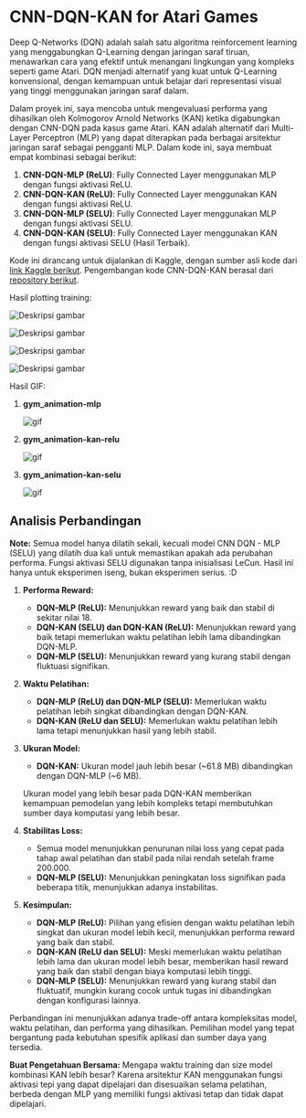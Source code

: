 # CNN-DQN-KAN for Atari Games

Deep Q-Networks (DQN) adalah salah satu algoritma reinforcement learning yang menggabungkan Q-Learning dengan jaringan saraf tiruan, menawarkan cara yang efektif untuk menangani lingkungan yang kompleks seperti game Atari. DQN menjadi alternatif yang kuat untuk Q-Learning konvensional, dengan kemampuan untuk belajar dari representasi visual yang tinggi menggunakan jaringan saraf dalam.

Dalam proyek ini, saya mencoba untuk mengevaluasi performa yang dihasilkan oleh Kolmogorov Arnold Networks (KAN) ketika digabungkan dengan CNN-DQN pada kasus game Atari. KAN adalah alternatif dari Multi-Layer Perceptron (MLP) yang dapat diterapkan pada berbagai arsitektur jaringan saraf sebagai pengganti MLP. Dalam kode ini, saya membuat empat kombinasi sebagai berikut:

1. **CNN-DQN-MLP (ReLU)**: Fully Connected Layer menggunakan MLP dengan fungsi aktivasi ReLU.
2. **CNN-DQN-KAN (ReLU)**: Fully Connected Layer menggunakan KAN dengan fungsi aktivasi ReLU.
3. **CNN-DQN-MLP (SELU)**: Fully Connected Layer menggunakan MLP dengan fungsi aktivasi SELU.
4. **CNN-DQN-KAN (SELU)**: Fully Connected Layer menggunakan KAN dengan fungsi aktivasi SELU (Hasil Terbaik).

Kode ini dirancang untuk dijalankan di Kaggle, dengan sumber asli kode dari [link Kaggle berikut](https://www.kaggle.com/code/kingjuno/dqn-atari-pytorch). Pengembangan kode CNN-DQN-KAN berasal dari [repository berikut](https://github.com/jakariaemon/CNN-KAN).

Hasil plotting training:

![Deskripsi gambar](images/1.png)

![Deskripsi gambar](images/2.png)

![Deskripsi gambar](images/3.png)

![Deskripsi gambar](images/4.png)

Hasil GIF:
1. **gym_animation-mlp**

   ![gif](video/gym_animation-mlp.gif)

2. **gym_animation-kan-relu**

   ![gif](video/gym_animation_kan_relu.gif)

3. **gym_animation-kan-selu**

   ![gif](video/gym_animation_kan_selu.gif)

## Analisis Perbandingan

**Note:** Semua model hanya dilatih sekali, kecuali model CNN DQN - MLP (SELU) yang dilatih dua kali untuk memastikan apakah ada perubahan performa. Fungsi aktivasi SELU digunakan tanpa inisialisasi LeCun. Hasil ini hanya untuk eksperimen iseng, bukan eksperimen serius. :D

1. **Performa Reward:**
   - **DQN-MLP (ReLU):** Menunjukkan reward yang baik dan stabil di sekitar nilai 18.
   - **DQN-KAN (SELU) dan DQN-KAN (ReLU):** Menunjukkan reward yang baik tetapi memerlukan waktu pelatihan lebih lama dibandingkan DQN-MLP.
   - **DQN-MLP (SELU):** Menunjukkan reward yang kurang stabil dengan fluktuasi signifikan.

2. **Waktu Pelatihan:**
   - **DQN-MLP (ReLU) dan DQN-MLP (SELU):** Memerlukan waktu pelatihan lebih singkat dibandingkan dengan DQN-KAN.
   - **DQN-KAN (ReLU dan SELU):** Memerlukan waktu pelatihan lebih lama tetapi menunjukkan hasil yang lebih stabil.

3. **Ukuran Model:**
   - **DQN-KAN:** Ukuran model jauh lebih besar (~61.8 MB) dibandingkan dengan DQN-MLP (~6 MB).

   Ukuran model yang lebih besar pada DQN-KAN memberikan kemampuan pemodelan yang lebih kompleks tetapi membutuhkan sumber daya komputasi yang lebih besar.

4. **Stabilitas Loss:**
   - Semua model menunjukkan penurunan nilai loss yang cepat pada tahap awal pelatihan dan stabil pada nilai rendah setelah frame 200.000.
   - **DQN-MLP (SELU):** Menunjukkan peningkatan loss signifikan pada beberapa titik, menunjukkan adanya instabilitas.

5. **Kesimpulan:**
   - **DQN-MLP (ReLU):** Pilihan yang efisien dengan waktu pelatihan lebih singkat dan ukuran model lebih kecil, menunjukkan performa reward yang baik dan stabil.
   - **DQN-KAN (ReLU dan SELU):** Meski memerlukan waktu pelatihan lebih lama dan ukuran model lebih besar, memberikan hasil reward yang baik dan stabil dengan biaya komputasi lebih tinggi.
   - **DQN-MLP (SELU):** Menunjukkan reward yang kurang stabil dan fluktuatif, mungkin kurang cocok untuk tugas ini dibandingkan dengan konfigurasi lainnya.

Perbandingan ini menunjukkan adanya trade-off antara kompleksitas model, waktu pelatihan, dan performa yang dihasilkan. Pemilihan model yang tepat bergantung pada kebutuhan spesifik aplikasi dan sumber daya yang tersedia.

**Buat Pengetahuan Bersama:**
Mengapa waktu training dan size model kombinasi KAN lebih besar? Karena arsitektur KAN menggunakan fungsi aktivasi tepi yang dapat dipelajari dan disesuaikan selama pelatihan, berbeda dengan MLP yang memiliki fungsi aktivasi tetap dan tidak dapat dipelajari.
